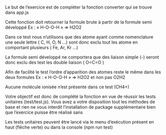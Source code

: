Le but de l’exercice est de compléter la fonction converter qui se trouve dans app.js

Cette fonction doit retourner la formule brute à partir de la formule semi développé
	 Ex : « H-O-O-H » => H2O2

Dans ce test nous n’utilisons que des atome ayant comme nomenclature une seule lettre ( C, H, O, N …) sont donc exclu tout les atome en comportant plusieurs ( Fe, Ar, Kr …)

La formule semi développé ne comportera que des liaison simple (-) seront donc exclu des test les double liaison ( O=C=O )

Afin de facilité le test l’ordre d’apparition des atomes reste le même dans les deux formules
	Ex : « H-O-O-H » => H2O2 et non pas O2H2

Aucune molécule ionisée n’est présente dans ce test (CH4+)

Votre objectif est donc de complété la fonction en vue de réussir les tests unitaires (test/test.js). Vous avez a votre disposition tout les méthodes de base et rien ne vous interdit l’installation de package supplémentaire bien que l’exercice puisse être réalisé sans

Les tests unitaires peuvent être lancé via le menu d’exécution présent en haut (flèche verte) ou dans la console (npm run test)